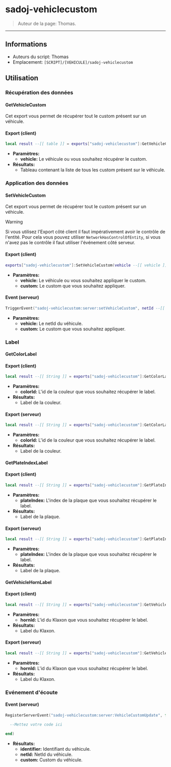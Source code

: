 # sadoj-vehiclecustom

> Auteur de la page: Thomas.

---

## Informations

* Auteurs du script: Thomas
* Emplacement: `[SCRIPT]/[VEHICULE]/sadoj-vehiclecustom`

## Utilisation

### Récupération des données

#### GetVehicleCustom

Cet export vous permet de récupérer tout le custom présent sur un véhicule.

<!-- tabs:start -->
#### **Export (client)**

```lua
local result --[[ table ]] = exports["sadoj-vehiclecustom"]:GetVehicleCustom(vehicle --[[ vehicle ]])
```

* **Paramètres:**
  * **vehicle:** Le véhicule ou vous souhaitez récupérer le custom.
* **Résultats:**
  * Tableau contenant la liste de tous les custom présent sur le véhicule.

<!-- tabs:end -->


### Application des données

#### SetVehicleCustom

Cet export vous permet de récupérer tout le custom présent sur un véhicule.

> [!WARNING]
> Si vous utilisez l'Export côté client il faut impérativement avoir le contrôle de l'entité. Pour cela vous pouvez utiliser ``NetworkHasControlOfEntity``, si vous n'avez pas le contrôle il faut utiliser l'événement côté serveur.

<!-- tabs:start -->
#### **Export (client)**

```lua
exports["sadoj-vehiclecustom"]:SetVehicleCustom(vehicle --[[ vehicle ]], custom --[[ table ]])
```

* **Paramètres:**
  * **vehicle:** Le véhicule ou vous souhaitez appliquer le custom.
  * **custom:** Le custom que vous souhaitez appliquer.

#### **Event (serveur)**

```lua
TriggerEvent("sadoj-vehiclecustom:server:setVehicleCustom", netId --[[ integer ]], custom --[[ table ]])
```

* **Paramètres:**
  * **vehicle:** Le netId du véhicule.
  * **custom:** Le custom que vous souhaitez appliquer.
<!-- tabs:end -->


### Label

#### GetColorLabel

<!-- tabs:start -->
#### **Export (client)**

```lua
local result --[[ String ]] = exports["sadoj-vehiclecustom"]:GetColorLabel(colorId --[[ integer ]])
```

* **Paramètres:**
  * **colorId:** L'id de la couleur que vous souhaitez récupérer le label.
* **Résultats:**
  * Label de la couleur.

#### **Export (serveur)**

```lua
local result --[[ String ]] = exports["sadoj-vehiclecustom"]:GetColorLabel(colorId --[[ integer ]])
```

* **Paramètres:**
  * **colorId:** L'id de la couleur que vous souhaitez récupérer le label.
* **Résultats:**
  * Label de la couleur.
<!-- tabs:end -->

#### GetPlateIndexLabel

<!-- tabs:start -->
#### **Export (client)**

```lua
local result --[[ String ]] = exports["sadoj-vehiclecustom"]:GetPlateIndexLabel(plateIndex --[[ integer ]])
```

* **Paramètres:**
  * **plateIndex:** L'index de la plaque que vous souhaitez récupérer le label.
* **Résultats:**
  * Label de la plaque.

#### **Export (serveur)**

```lua
local result --[[ String ]] = exports["sadoj-vehiclecustom"]:GetPlateIndexLabel(plateIndex --[[ integer ]])
```

* **Paramètres:**
  * **plateIndex:** L'index de la plaque que vous souhaitez récupérer le label.
* **Résultats:**
  * Label de la plaque.
<!-- tabs:end -->


#### GetVehicleHornLabel

<!-- tabs:start -->
#### **Export (client)**

```lua
local result --[[ String ]] = exports["sadoj-vehiclecustom"]:GetVehicleHornLabel(hornId --[[ integer ]])
```

* **Paramètres:**
  * **hornId:** L'id du Klaxon que vous souhaitez récupérer le label.
* **Résultats:**
  * Label du Klaxon.

#### **Export (serveur)**

```lua
local result --[[ String ]] = exports["sadoj-vehiclecustom"]:GetVehicleHornLabel(hornId --[[ integer ]])
```

* **Paramètres:**
  * **hornId:** L'id du Klaxon que vous souhaitez récupérer le label.
* **Résultats:**
  * Label du Klaxon.
<!-- tabs:end -->


### Evénement d'écoute


<!-- tabs:start -->
#### **Event (serveur)**

```lua
RegisterServerEvent("sadoj-vehiclecustom:server:VehicleCustomUpdate", function(identifier, netId, custom)

  --Mettez votre code ici

end)
```

* **Résultats:**
  * **identifier:** Identifiant du véhicule.
  * **netId:** NetId du véhicule.
  * **custom:** Custom du véhicule.
<!-- tabs:end -->


